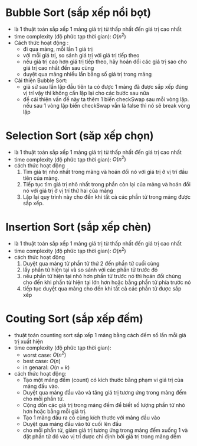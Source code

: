 # Bubble Sort (sắp xếp nổi bọt)

- là 1 thuật toán sắp xếp 1 mảng giá trị từ thấp nhất đến giá trị cao nhất
- time complexity (độ phức tạp thời gian): $O(n^2)$
- Cách thức hoạt động :
  - đi qua mảng, mỗi lần 1 giá trị
  - với mỗi giá trị, so sánh giá trị với giá trị tiếp theo
  - nếu giá trị cao hơn giá trị tiếp theo, hãy hoán đổi các giá trị sao cho giá trị cao nhất đến sau cùng
  - duyệt qua mảng nhiều lần bằng số giá trị trong mảng
- Cải thiện Bubble Sort:
  - giả sử sau lần lặp đầu tiên ta có được 1 mảng đã được sắp xếp đúng vị trí vậy thì không cần lặp lại cho các bước sau nữa
  - để cải thiện vấn đề này ta thêm 1 biến checkSwap sau mỗi vòng lặp. nếu sau 1 vòng lặp biến checkSwap vẫn là false thì nó sẽ break vòng lặp

# Selection Sort (săp xếp chọn)

- là 1 thuật toán sắp xếp 1 mảng giá trị từ thấp nhất đến giá trị cao nhất
- time complexity (độ phức tạp thời gian): $O(n^2)$
- cách thức hoạt động
    1. Tìm giá trị nhỏ nhất trong mảng và hoán đổi nó với giá trị ở vị trí đầu tiên của mảng.
    2. Tiếp tục tìm giá trị nhỏ nhất trong phần còn lại của mảng và hoán đổi nó với giá trị ở vị trí thứ hai của mảng
    3. Lặp lại quy trình này cho đến khi tất cả các phần tử trong mảng được sắp xếp.

# Insertion Sort (sắp xếp chèn)

- là 1 thuật toán sắp xếp 1 mảng giá trị từ thấp nhất đến giá trị cao nhất
- time complexity (độ phức tạp thời gian): $O(n^2)$
- cách thức hoạt động
    1. Duyệt qua mảng từ phần tử thứ 2 đến phần tử cuối cùng
    2. lấy phần tử hiện tại và so sánh với các phần tử trước đó
    3. nếu phần tử hiện tại nhỏ hơn phần tử trước nó thì hoán đổi chúng cho đến khi phần tử hiện tại lớn hơn hoặc bằng phần tử phía trước nó
    4. tiếp tục duyệt qua mảng cho đến khi tất cả các phần tử được sắp xếp

# Couting Sort (sắp xếp đếm)

- thuật toán counting sort sắp xếp 1 mảng bằng cách đếm số lần mỗi giá trị xuất hiện
- time complexity (độ phức tạp thời gian):
    - worst case: $O(n^2)$
    - best case: $O(n)$
    - in genaral: $O(n+k)$
- cách thức hoạt động:
    - Tạo một mảng đếm (count) có kích thước bằng phạm vi giá trị của mảng đầu
    vào.
    - Duyệt qua mảng đầu vào và tăng giá trị tương ứng trong mảng đếm cho mỗi phần tử.
    - Cộng dồn các giá trị trong mảng đếm để biết số lượng phần tử nhỏ hơn hoặc bằng mỗi giá trị.
    - Tạo 1 mảng đầu ra có cùng kích thước với mảng đầu vào
    - Duyệt qua mảng đầu vào từ cuối lên đầu
    - cho mỗi phần tử, giảm giá trị tương ứng trong mảng đếm xuống 1 và đặt phần tử đó vào vị trí được chỉ định bởi giá trị trong mảng đếm